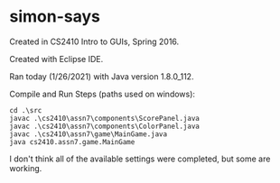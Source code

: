 # simon-says

Created in CS2410 Intro to GUIs, Spring 2016. 

Created with Eclipse IDE.

Ran today (1/26/2021) with Java version 1.8.0_112.

Compile and Run Steps (paths used on windows):
```
cd .\src
javac .\cs2410\assn7\components\ScorePanel.java
javac .\cs2410\assn7\components\ColorPanel.java
javac .\cs2410\assn7\game\MainGame.java
java cs2410.assn7.game.MainGame
```

I don't think all of the available settings were completed, but some are working.
